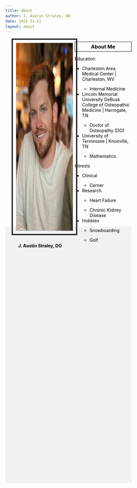 ```yaml
---
title: About
author: J. Austin Straley, DO
date: 2022-11-11
layout: about
---
```


<html>
<head>
<title display="none"></title>
<meta name="viewport" content="width=device-width, initial-scale=1">
<style>
* {
  color: #000000;
}
body {   
  box-sizing: border-box;
  background-image: url('/Users/jamesstraley/Documents/GitHub/jzstraley.github.io/assets/Background.png');
  background-repeat: no-repeat;
  background-size: cover;
  }
@media screen and (max-width: 600px)
{.column {
}}
.leftcolumn {
  float:left; 
  width: 45%;
  height: 400px;
  padding-left: 20px;
}
.rightcolumn {
  float:left; 
  width: 45%;
  height: 600px;
  padding-left: 20px;
}
.row:after {
  content: "";
  display: table;
  clear: both;
}
h1 {
    display:none;
}
h3 {
    text-align: center;
    margin: 10px 0px;
    padding: 5px;
    border: 1px solid #000000;
}
h4 {
    text-align: center;
    display: block;
    padding: 5px;
}
img {
    margin-left: Auto;
    display: block;
    height: 600px;
    width: 300px;
    margin-right: Auto;
    padding: 10px;
    border: 4px solid #222;
}
.footer {
  background-color: #F1F1F1;
  text-align: center;
  padding: 10px;
  height: 800px;
  width: auto;
}
</style>
</head>

<body>
<div class="header">
</div>
<div class="row">
  <div class="leftcolumn">
    <img src="../assets/IMG_3414.jpg" alt="">
    <h4>J. Austin Straley, DO</h4>
  </div>
  <div class="rightcolumn">
    <h3>About Me</h3>
    <p>
        Education
        <ul>
            <li>Charleston Area Medical Center | Charleston, WV</li>
                <ul><li>Internal Medicine</li></ul>
            <li>Lincoln Memorial University DeBusk College of Osteopathic Medicine | Harrogate, TN</li>
                <ul><li>Doctor of Osteopathy (DO)</li></ul>
            <li>University of Tennessee | Knoxville, TN</li>
                <ul><li>Mathematics</li></ul>
        </ul>
    </p>
    <p>
        Intrests
        <ul>
            <li>Clinical</li>
                <ul><li>Cerner</li></ul>
            <li>Research</li>
                <ul><li>Heart Failure</li></ul>
                <ul><li>Chronic Kidney Disease</li></ul>
            <li>Hobbies</li>
                <ul><li>Snowboarding</li></ul>
                <ul><li>Golf</li></ul>
        </ul>
    </p>
  </div>
</div>
<div class="footer">
  <h5></h5>
</div>
</body>

</html>